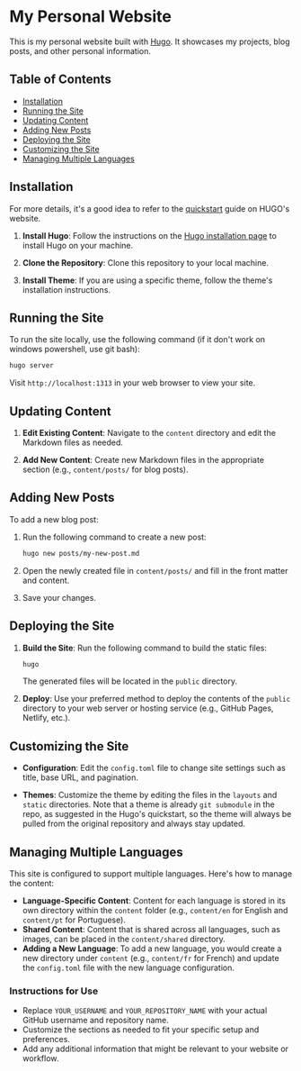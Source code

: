 # My Personal Website

This is my personal website built with [Hugo](https://gohugo.io/). It showcases my projects, blog posts, and other personal information.

## Table of Contents

- [Installation](#installation)
- [Running the Site](#running-the-site)
- [Updating Content](#updating-content)
- [Adding New Posts](#adding-new-posts)
- [Deploying the Site](#deploying-the-site)
- [Customizing the Site](#customizing-the-site)
- [Managing Multiple Languages](#managing-multiple-languages)

## Installation

For more details, it's a good idea to refer to the [quickstart](https://gohugo.io/getting-started/quick-start/) guide on HUGO's website.

1. **Install Hugo**: Follow the instructions on the [Hugo installation page](https://gohugo.io/getting-started/installation/) to install Hugo on your machine.

2. **Clone the Repository**: Clone this repository to your local machine.

3. **Install Theme**: If you are using a specific theme, follow the theme's installation instructions.

## Running the Site

To run the site locally, use the following command (if it don't work on windows powershell, use git bash):

```bash
hugo server
```

Visit `http://localhost:1313` in your web browser to view your site.

## Updating Content

1. **Edit Existing Content**: Navigate to the `content` directory and edit the Markdown files as needed.

2. **Add New Content**: Create new Markdown files in the appropriate section (e.g., `content/posts/` for blog posts).

## Adding New Posts

To add a new blog post:

1. Run the following command to create a new post:

   ```bash
   hugo new posts/my-new-post.md
   ```

2. Open the newly created file in `content/posts/` and fill in the front matter and content.

3. Save your changes.

## Deploying the Site

1. **Build the Site**: Run the following command to build the static files:

   ```bash
   hugo
   ```

   The generated files will be located in the `public` directory.

2. **Deploy**: Use your preferred method to deploy the contents of the `public` directory to your web server or hosting service (e.g., GitHub Pages, Netlify, etc.).

## Customizing the Site

- **Configuration**: Edit the `config.toml` file to change site settings such as title, base URL, and pagination.

- **Themes**: Customize the theme by editing the files in the `layouts` and `static` directories. Note that a theme is already ```git submodule``` in the repo, as suggested in the Hugo's quickstart, so the theme will always be pulled from the original repository and always stay updated.

## Managing Multiple Languages

This site is configured to support multiple languages. Here's how to manage the content:

-   **Language-Specific Content**: Content for each language is stored in its own directory within the `content` folder (e.g., `content/en` for English and `content/pt` for Portuguese).
-   **Shared Content**: Content that is shared across all languages, such as images, can be placed in the `content/shared` directory.
-   **Adding a New Language**: To add a new language, you would create a new directory under `content` (e.g., `content/fr` for French) and update the `config.toml` file with the new language configuration.

### Instructions for Use
- Replace `YOUR_USERNAME` and `YOUR_REPOSITORY_NAME` with your actual GitHub username and repository name.
- Customize the sections as needed to fit your specific setup and preferences.
- Add any additional information that might be relevant to your website or workflow.
